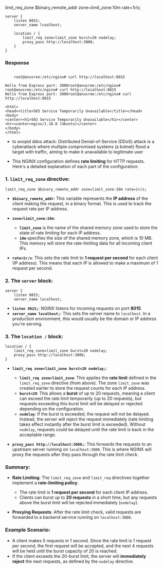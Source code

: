 limit_req_zone $binary_remote_addr zone=limit_zone:10m rate=1r/s;

    server {
        listen 8015;
        server_name lcoalhost;

        location / {
            limit_req zone=limit_zone burst=20 nodelay;
            proxy_pass http://localhost:3000;
        }
    }

### Response

```

    root@anusree:/etc/nginx# curl http://localhost:8015

Hello from Express port: 3000root@anusree:/etc/nginx#
root@anusree:/etc/nginx# curl http://localhost:8015
Hello from Express port: 3000root@anusree:/etc/nginx# curl http://localhost:8015

<html>
<head><title>503 Service Temporarily Unavailable</title></head>
<body>
<center><h1>503 Service Temporarily Unavailable</h1></center>
<hr><center>nginx/1.18.0 (Ubuntu)</center>
</body>
</html>
```

- to avopid ddos attack: Distributed Denial-of-Service (DDoS) attack is a cyberattack where multiple compromised systems (a botnet) flood a target with traffic, aiming to make it unavailable to legitimate user

- This NGINX configuration defines **rate limiting** for HTTP requests. Here's a detailed explanation of each part of the configuration:

### 1. **`limit_req_zone` directive:**

```nginx
limit_req_zone $binary_remote_addr zone=limit_zone:10m rate=1r/s;
```

- **`$binary_remote_addr`**: This variable represents the **IP address** of the client making the request, in a binary format. This is used to track the request rate per IP address.
- **`zone=limit_zone:10m`**:

  - **`limit_zone`** is the name of the shared memory zone used to store the state of rate limiting for each IP address.
  - **`10m`** specifies the size of the shared memory zone, which is 10 MB. This memory will store the rate-limiting data for all incoming client IPs.

- **`rate=1r/s`**: This sets the rate limit to **1 request per second** for each client (IP address). This means that each IP is allowed to make a maximum of 1 request per second.

### 2. **The `server` block:**

```nginx
server {
    listen 8015;
    server_name localhost;
```

- **`listen 8015;`**: NGINX listens for incoming requests on port **8015**.
- **`server_name localhost;`**: This sets the server name to `localhost`. In a production environment, this would usually be the domain or IP address you're serving.

### 3. **The `location /` block:**

```nginx
location / {
    limit_req zone=limit_zone burst=20 nodelay;
    proxy_pass http://localhost:3000;
}
```

- **`limit_req zone=limit_zone burst=20 nodelay;`**:

  - **`limit_req zone=limit_zone`**: This applies the **rate limit** defined in the `limit_req_zone` directive (from above). The zone `limit_zone` was created earlier to store the request counts for each IP address.
  - **`burst=20`**: This allows a **burst** of up to 20 requests, meaning a client can exceed the rate limit temporarily (up to 20 requests), but requests exceeding this burst limit will be delayed or rejected depending on the configuration.
  - **`nodelay`**: If the burst is exceeded, the request will not be delayed. Instead, the server will reject the request immediately (rate limiting takes effect instantly after the burst limit is exceeded). Without `nodelay`, requests could be delayed until the rate limit is back in the acceptable range.

- **`proxy_pass http://localhost:3000;`**: This forwards the requests to an upstream server running on `localhost:3000`. This is where NGINX will proxy the requests after they pass through the rate limit check.

### **Summary:**

- **Rate Limiting**: The `limit_req_zone` and `limit_req` directives together implement a **rate-limiting policy**.

  - The rate limit is **1 request per second** for each client IP address.
  - Clients can burst up to **20 requests** in a short time, but any requests above the burst limit will be rejected immediately (`nodelay`).

- **Proxying Requests**: After the rate limit check, valid requests are forwarded to a backend service running on `localhost:3000`.

### **Example Scenario:**

- A client makes 5 requests in 1 second. Since the rate limit is 1 request per second, the first request will be accepted, and the next 4 requests will be held until the burst capacity of 20 is reached.
- If the client exceeds the 20-burst limit, the server will **immediately reject** the next requests, as defined by the `nodelay` directive.

